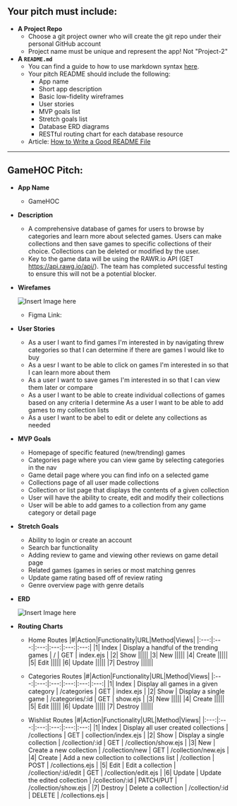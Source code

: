 ## Your pitch must include:
* **A Project Repo**
  - Choose a git project owner who will create the git repo under their personal GitHub account
  - Project name must be unique and represent the app! Not "Project-2"
* **A `README.md`**
  - You can find a guide to how to use markdown syntax [here](https://guides.github.com/features/mastering-markdown/).
  - Your pitch README should include the following:
    - App name
    - Short app description
    - Basic low-fidelity wireframes
    - User stories
    - MVP goals list
    - Stretch goals list
    - Database ERD diagrams
    - RESTful routing chart for each database resource
  - Article: [How to Write a Good README File](https://www.freecodecamp.org/news/how-to-write-a-good-readme-file/)


------------------
## GameHOC Pitch:
* **App Name**
    - GameHOC

* **Description**
    - A comprehensive database of games for users to browse by categories and learn more about selected games. Users can make collections and then save games to specific collections of their choice. Collections can be deleted or modified by the user.
    - Key to the game data will be using the RAWR.io API (GET https://api.rawg.io/api/). The team has completed successful testing to ensure this will not be a potential blocker.

* **Wirefames**

    ![Insert Image here](https://i.imgur.com/znYoG7n.png)

    - Figma Link:

* **User Stories**
    - As a user I want to find games I'm interested in by navigating threw categories so that I can determine if there are games I would like to buy
    - As a uesr I want to be able to click on games I'm interested in so that I can learn more about them
    - As a user I want to save games I'm interested in so that I can view them later or compare
    - As a user I want to be able to create individual collections of games based on any criteria I determine 
    As a user I want to be able to add games to my collection lists
    - As a user I want to be abel to edit or delete any collections as needed

* **MVP Goals**
    - Homepage of specific featured (new/trending) games
    - Categories page where you can view game by selecting categories in the nav
    - Game detail page where you can find info on a selected game
    - Collections page of all user made collections
    - Collection or list page that displays the contents of a given collection
    - User will have the ability to create, edit and modify their collections
    - User will be able to add games to a collection from any game category or detail page

* **Stretch Goals**
    - Ability to login or create an account
    - Search bar functionality
    - Adding review to game and viewing other reviews on game detail page
    - Related games (games in series or most matching genres
    - Update game rating based off of review rating
    - Genre overview page with genre details

* **ERD**

    ![Insert Image here](https://i.imgur.com/oWl7SAt.png)

* **Routing Charts**
    - Home Routes
    |#|Action|Functionality|URL|Method|Views|
    |:---:|:---:|:---:|:---:|:---:|:---:|
    |1| Index | Display a handful of the trending games | / | GET | index.ejs |
    |2| Show |||||
    |3| New |||||
    |4| Create |||||
    |5| Edit |||||
    |6| Update |||||
    |7| Destroy ||||||

    - Categories Routes
    |#|Action|Functionality|URL|Method|Views|
    |:---:|:---:|:---:|:---:|:---:|:---:|
    |1| Index | Display all games in a given category | /categories | GET | index.ejs |
    |2| Show | Display a single game | /categories/:id | GET | show.ejs |
    |3| New |||||
    |4| Create |||||
    |5| Edit |||||
    |6| Update |||||
    |7| Destroy ||||||

    - Wishlist Routes
    |#|Action|Functionality|URL|Method|Views|
    |:---:|:---:|:---:|:---:|:---:|:---:|
    |1| Index | Display all user created collections | /collections | GET | collection/index.ejs |
    |2| Show | Display a single collection | /collection/:id | GET | /collection/show.ejs |
    |3| New | Create a new collection | /collection/new | GET | /collection/new.ejs |
    |4| Create | Add a new collection to collections list | /collection | POST | /collections.ejs |
    |5| Edit | Edit a collection | /collection/:id/edit | GET | /collection/edit.ejs |
    |6| Update | Update the edited collection | /collection/:id | PATCH/PUT | /collection/show.ejs |
    |7| Destroy | Delete a collection | /collection/:id | DELETE | /collections.ejs |

    